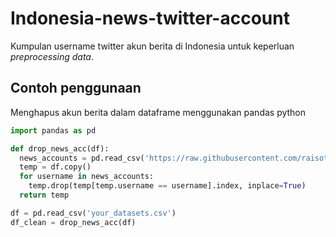# Indonesia-news-twitter-account

Kumpulan username twitter akun berita di Indonesia untuk keperluan _preprocessing data_.

## Contoh penggunaan

Menghapus akun berita dalam dataframe menggunakan pandas python

```python
import pandas as pd

def drop_news_acc(df):
  news_accounts = pd.read_csv('https://raw.githubusercontent.com/raisoturu/Indonesia-news-twitter-account/master/news_account.txt', sep='\n', header=None).squeeze()
  temp = df.copy()
  for username in news_accounts:
    temp.drop(temp[temp.username == username].index, inplace=True)
  return temp

df = pd.read_csv('your_datasets.csv')
df_clean = drop_news_acc(df)
```
